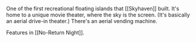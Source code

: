 One of the first recreational floating islands that [[Skyhaven]] built. It's home to a unique movie theater, where the sky is the screen. (It's basically an aerial drive-in theater.) There's an aerial vending machine.

Features in [[No-Return Night]].